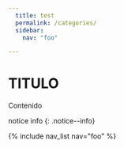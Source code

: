 ```yaml
---
  title: test
  permalink: /categories/
  sidebar:
    nav: "foo"  

---
```



# TITULO
Contenido

notice info
{: .notice--info}

{% include nav_list nav="foo" %}